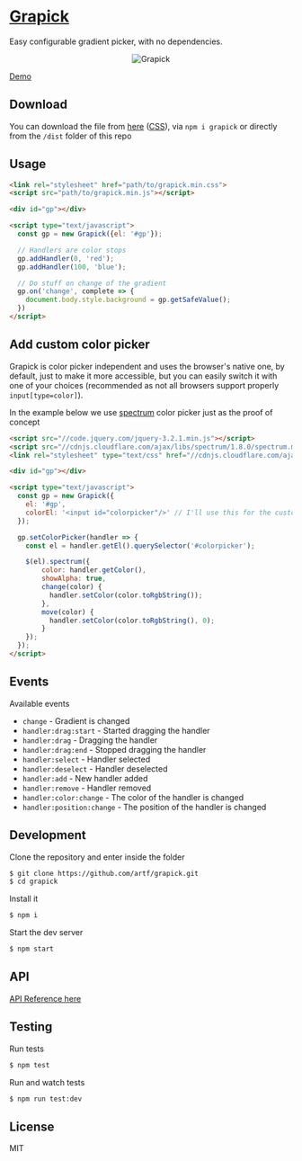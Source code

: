 # [Grapick](https://artf.github.io/grapick)


Easy configurable gradient picker, with no dependencies.

<p align="center"><img src="https://artf.github.io/grapick/assets/img/grapick.jpg" alt="Grapick" align="center"/></p>

[Demo](https://artf.github.io/grapick)





## Download

You can download the file from [here](https://cdn.rawgit.com/artf/grapick/master/dist/grapick.min.js) ([CSS](https://cdn.rawgit.com/artf/grapick/master/dist/grapick.min.css)), via `npm i grapick` or directly from the `/dist` folder of this repo





## Usage

```html
<link rel="stylesheet" href="path/to/grapick.min.css">
<script src="path/to/grapick.min.js"></script>

<div id="gp"></div>

<script type="text/javascript">
  const gp = new Grapick({el: '#gp'});

  // Handlers are color stops
  gp.addHandler(0, 'red');
  gp.addHandler(100, 'blue');

  // Do stuff on change of the gradient
  gp.on('change', complete => {
    document.body.style.background = gp.getSafeValue();
  })
</script>
```





## Add custom color picker

Grapick is color picker independent and uses the browser's native one, by default, just to make it more accessible, but you can easily switch it with one of your choices (recommended as not all browsers support properly `input[type=color]`).

In the example below we use [spectrum](https://github.com/bgrins/spectrum) color picker just as the proof of concept

```html
<script src="//code.jquery.com/jquery-3.2.1.min.js"></script>
<script src="//cdnjs.cloudflare.com/ajax/libs/spectrum/1.8.0/spectrum.min.js"></script>
<link rel="stylesheet" type="text/css" href="//cdnjs.cloudflare.com/ajax/libs/spectrum/1.8.0/spectrum.min.css">

<div id="gp"></div>

<script type="text/javascript">
  const gp = new Grapick({
    el: '#gp',
    colorEl: '<input id="colorpicker"/>' // I'll use this for the custom color picker
  });

  gp.setColorPicker(handler => {
    const el = handler.getEl().querySelector('#colorpicker');

    $(el).spectrum({
        color: handler.getColor(),
        showAlpha: true,
        change(color) {
          handler.setColor(color.toRgbString());
        },
        move(color) {
          handler.setColor(color.toRgbString(), 0);
        }
    });
  });
</script>
```



## Events

Available events

* `change` - Gradient is changed
* `handler:drag:start` - Started dragging the handler
* `handler:drag` - Dragging the handler
* `handler:drag:end` - Stopped dragging the handler
* `handler:select` - Handler selected
* `handler:deselect` - Handler deselected
* `handler:add` - New handler added
* `handler:remove` - Handler removed
* `handler:color:change` - The color of the handler is changed
* `handler:position:change` - The position of the handler is changed





## Development

Clone the repository and enter inside the folder

```sh
$ git clone https://github.com/artf/grapick.git
$ cd grapick
```

Install it

```sh
$ npm i
```

Start the dev server

```sh
$ npm start
```





## API

[API Reference here](https://github.com/artf/grapick/wiki)





## Testing

Run tests

```sh
$ npm test
```

Run and watch tests

```sh
$ npm run test:dev
```





## License

MIT
